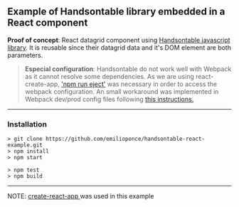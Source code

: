 
## Example of Handsontable library embedded in a React component


**Proof of concept**: React datagrid component using [Handsontable javascript library](https://handsontable.com/). It is reusable since their datagrid data and it's DOM element are both parameters.

>**Especial configuration**: Handsontable do not work well with Webpack as it cannot resolve some dependencies. As we are using react-create-app, ['npm run eject'](https://www.npmjs.com/package/react-scripts) was necessary in order to access the webpack configuration. An small workaround was implemented in Webpack dev/prod config files following [this instructions.](https://github.com/handsontable/handsontable/issues/3718)

---

### Installation

```shell
> git clone https://github.com/emilioponce/handsontable-react-example.git
> npm install
> npm start

> npm test
> npm build
```

---

NOTE: [create-react-app ](https://github.com/facebookincubator/create-react-app) was used in this example
